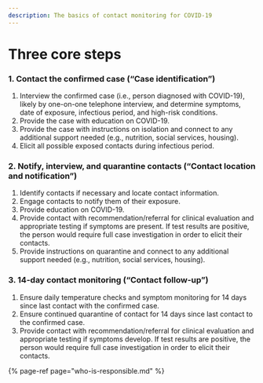 ```yaml
---
description: The basics of contact monitoring for COVID-19
---
```


# Three core steps

### 1. Contact the confirmed case \(“Case identification”\)

1. Interview the confirmed case \(i.e., person diagnosed with COVID-19\), likely by one-on-one telephone interview, and determine symptoms, date of exposure, infectious period, and high-risk conditions.
2. Provide the case with education on COVID-19.
3. Provide the case with instructions on isolation and connect to any additional support needed \(e.g., nutrition, social services, housing\).
4. Elicit all possible exposed contacts during infectious period.

### 2. Notify, interview, and quarantine contacts \(“Contact location and notification”\)

1. Identify contacts if necessary and locate contact information.
2. Engage contacts to notify them of their exposure.
3. Provide education on COVID-19.
4. Provide contact with recommendation/referral for clinical evaluation and appropriate testing if symptoms are present. If test results are positive, the person would require full case investigation in order to elicit their contacts.
5. Provide instructions on quarantine and connect to any additional support needed \(e.g., nutrition, social services, housing\).

### 3. 14-day contact monitoring \(“Contact follow-up”\)

1. Ensure daily temperature checks and symptom monitoring for 14 days since last contact with the confirmed case.
2. Ensure continued quarantine of contact for 14 days since last contact to the confirmed case.
3. Provide contact with recommendation/referral for clinical evaluation and appropriate testing if symptoms develop. If test results are positive, the person would require full case investigation in order to elicit their contacts.

{% page-ref page="who-is-responsible.md" %}

